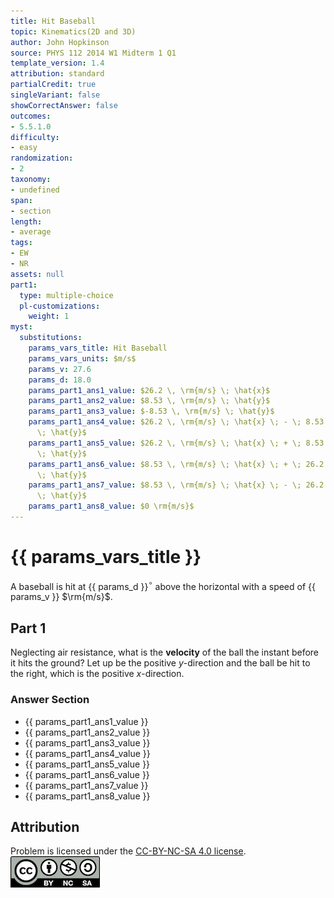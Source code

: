 ```yaml
---
title: Hit Baseball
topic: Kinematics(2D and 3D)
author: John Hopkinson
source: PHYS 112 2014 W1 Midterm 1 Q1
template_version: 1.4
attribution: standard
partialCredit: true
singleVariant: false
showCorrectAnswer: false
outcomes:
- 5.5.1.0
difficulty:
- easy
randomization:
- 2
taxonomy:
- undefined
span:
- section
length:
- average
tags:
- EW
- NR
assets: null
part1:
  type: multiple-choice
  pl-customizations:
    weight: 1
myst:
  substitutions:
    params_vars_title: Hit Baseball
    params_vars_units: $m/s$
    params_v: 27.6
    params_d: 18.0
    params_part1_ans1_value: $26.2 \, \rm{m/s} \; \hat{x}$
    params_part1_ans2_value: $8.53 \, \rm{m/s} \; \hat{y}$
    params_part1_ans3_value: $-8.53 \, \rm{m/s} \; \hat{y}$
    params_part1_ans4_value: $26.2 \, \rm{m/s} \; \hat{x} \; - \; 8.53 \, \rm{m/s}
      \; \hat{y}$
    params_part1_ans5_value: $26.2 \, \rm{m/s} \; \hat{x} \; + \; 8.53 \, \rm{m/s}
      \; \hat{y}$
    params_part1_ans6_value: $8.53 \, \rm{m/s} \; \hat{x} \; + \; 26.2 \, \rm{m/s}
      \; \hat{y}$
    params_part1_ans7_value: $8.53 \, \rm{m/s} \; \hat{x} \; - \; 26.2 \, \rm{m/s}
      \; \hat{y}$
    params_part1_ans8_value: $0 \rm{m/s}$
---
```

# {{ params_vars_title }}
A baseball is hit at {{ params_d }}$^\circ$ above the horizontal with a speed of {{ params_v }} $\rm{m/s}$.

## Part 1

Neglecting air resistance, what is the **velocity** of the ball the instant before it hits the ground? Let up be the positive $y$-direction and the ball be hit to the right, which is the positive $x$-direction.

### Answer Section

- {{ params_part1_ans1_value }}
- {{ params_part1_ans2_value }}
- {{ params_part1_ans3_value }}
- {{ params_part1_ans4_value }}
- {{ params_part1_ans5_value }}
- {{ params_part1_ans6_value }}
- {{ params_part1_ans7_value }}
- {{ params_part1_ans8_value }}

## Attribution

Problem is licensed under the [CC-BY-NC-SA 4.0 license](https://creativecommons.org/licenses/by-nc-sa/4.0/).<br> ![The Creative Commons 4.0 license requiring attribution-BY, non-commercial-NC, and share-alike-SA license.](https://raw.githubusercontent.com/firasm/bits/master/by-nc-sa.png)